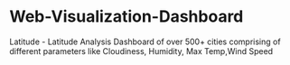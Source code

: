 # Web-Visualization-Dashboard

Latitude - Latitude Analysis Dashboard of over 500+ cities comprising of different parameters like Cloudiness, Humidity, Max Temp,Wind Speed
